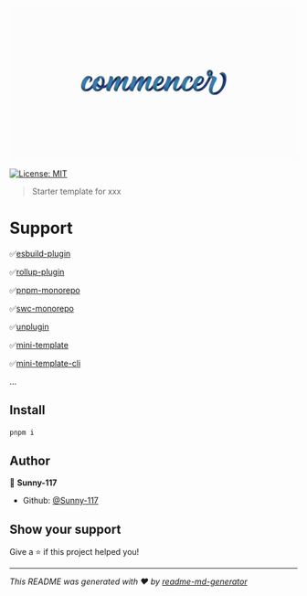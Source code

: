<img src="./assets/logo.png"/>
<p>
  <a href="#" target="_blank">
    <img alt="License: MIT" src="https://img.shields.io/badge/License-MIT-yellow.svg" />
  </a>
</p>

> Starter template for xxx

# Support

✅[esbuild-plugin](./packages/esbuild-plugins-starter/README.md)

✅[rollup-plugin](./packages/rollup-plugins-starter/README-zh.md)

✅[pnpm-monorepo](./packages/monorepo-starter/README.md)

✅[swc-monorepo](./packages/swc-mono/readme.md)

✅[unplugin](./packages/unplugin-starter/README.md)

✅[mini-template](./packages/mini-template/README.md)

✅[mini-template-cli](./packages/mini-template-cli/README.md)

...

## Install

```sh
pnpm i
```

## Author

👤 **Sunny-117**

- Github: [@Sunny-117](https://github.com/Sunny-117)

## Show your support

Give a ⭐️ if this project helped you!

---

_This README was generated with ❤️ by [readme-md-generator](https://github.com/kefranabg/readme-md-generator)_
